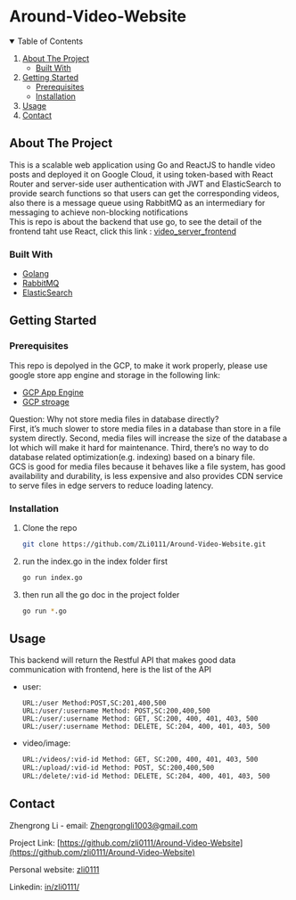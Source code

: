 # Around-Video-Website

<!-- TABLE OF CONTENTS -->
<details open="open">
  <summary>Table of Contents</summary>
  <ol>
    <li>
      <a href="#about-the-project">About The Project</a>
      <ul>
        <li><a href="#built-with">Built With</a></li>
      </ul>
    </li>
    <li>
      <a href="#getting-started">Getting Started</a>
      <ul>
        <li><a href="#prerequisites">Prerequisites</a></li>
        <li><a href="#installation">Installation</a></li>
      </ul>
    </li>
    <li><a href="#usage">Usage</a></li>
    <li><a href="#contact">Contact</a></li>
  </ol>
</details>



<!-- ABOUT THE PROJECT -->
## About The Project


This is a scalable web application using Go and ReactJS to handle video posts and deployed it on Google Cloud, it using token-based with React Router and server-side user authentication with JWT and ElasticSearch to provide search functions so that users can get the corresponding videos, also there is a message queue using RabbitMQ as an intermediary for messaging to achieve non-blocking notifications
<br/>
This is repo is about the backend that use go, to see the detail of the frontend taht use React, click this link : [video_server_frontend](https://github.com/ZLi0111/video_server_frontend)

### Built With

* [Golang](https://golang.org/)
* [RabbitMQ](https://www.rabbitmq.com/)
* [ElasticSearch](https://www.elastic.co/?ultron=B-Stack-Trials-AMER-US-W-Exact&gambit=Stack-Core&blade=adwords-s&hulk=cpc&Device=c&thor=elasticsearch&gclid=CjwKCAjwmqKJBhAWEiwAMvGt6ErnplZkgpGHbNLo2dV1MkyIuQs0tfzMWCiMaIuZg4lgAUcrhiWzFhoCvQ8QAvD_BwE)



<!-- GETTING STARTED -->
## Getting Started


### Prerequisites

This repo is depolyed in the GCP, to make it work properly, please use google store app engine and storage in the following link:

* [GCP App Engine](https://cloud.google.com/appengine/docs)
* [GCP stroage](https://cloud.google.com/storage/docs/)

Question: Why not store media files in database directly?
<br />
First, it’s much slower to store media files in a database than store in a file system directly. Second, media files will increase the size of the database a lot which will make it hard for maintenance. Third, there’s no way to do database related optimization(e.g. indexing) based on a binary file.
<br />
GCS is good for media files because it behaves like a file system, has good availability and durability, is less expensive and also provides CDN service to serve files in edge servers to reduce loading latency.


### Installation

1. Clone the repo
   ```sh
   git clone https://github.com/ZLi0111/Around-Video-Website.git
   ```
2. run the index.go in the index folder first
   ```sh
   go run index.go
   ```
3. then run all the go doc in the project folder
   ```sh
   go run *.go
   ```



<!-- USAGE EXAMPLES -->
## Usage

This backend will return the Restful API that makes good data communication with frontend, here is the list of the API

* user: 
  ```
  URL:/user Method:POST,SC:201,400,500
  URL:/user/:username Method: POST,SC:200,400,500
  URL:/user/:username Method: GET, SC:200, 400, 401, 403, 500
  URL:/user/:username Method: DELETE, SC:204, 400, 401, 403, 500
  ```
* video/image:
  ```sh
  URL:/videos/:vid-id Method: GET, SC:200, 400, 401, 403, 500
  URL:/upload/:vid-id Method: POST, SC:200,400,500
  URL:/delete/:vid-id Method: DELETE, SC:204, 400, 401, 403, 500
  ```



<!-- CONTACT -->
## Contact

Zhengrong Li - email: Zhengrongli1003@gmail.com

Project Link: [https://github.com/zli0111/Around-Video-Website](https://github.com/zli0111/Around-Video-Website)

Personal website: [zli0111](http://zli0111.com)

Linkedin: [in/zli0111/](https://www.linkedin.com/in/zli0111/)